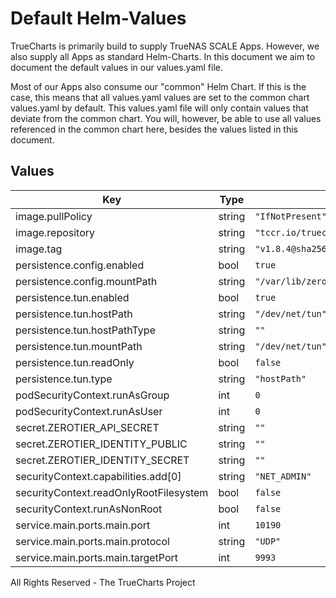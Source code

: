 # Default Helm-Values

TrueCharts is primarily build to supply TrueNAS SCALE Apps.
However, we also supply all Apps as standard Helm-Charts. In this document we aim to document the default values in our values.yaml file.

Most of our Apps also consume our "common" Helm Chart.
If this is the case, this means that all values.yaml values are set to the common chart values.yaml by default. This values.yaml file will only contain values that deviate from the common chart.
You will, however, be able to use all values referenced in the common chart here, besides the values listed in this document.

## Values

| Key | Type | Default | Description |
|-----|------|---------|-------------|
| image.pullPolicy | string | `"IfNotPresent"` |  |
| image.repository | string | `"tccr.io/truecharts/zerotier"` |  |
| image.tag | string | `"v1.8.4@sha256:5cb03159f98b7dd0a4b77d803585f9142a33c1c354be600cce8ff10a76074dfc"` |  |
| persistence.config.enabled | bool | `true` |  |
| persistence.config.mountPath | string | `"/var/lib/zerotier-one"` |  |
| persistence.tun.enabled | bool | `true` |  |
| persistence.tun.hostPath | string | `"/dev/net/tun"` |  |
| persistence.tun.hostPathType | string | `""` |  |
| persistence.tun.mountPath | string | `"/dev/net/tun"` |  |
| persistence.tun.readOnly | bool | `false` |  |
| persistence.tun.type | string | `"hostPath"` |  |
| podSecurityContext.runAsGroup | int | `0` |  |
| podSecurityContext.runAsUser | int | `0` |  |
| secret.ZEROTIER_API_SECRET | string | `""` |  |
| secret.ZEROTIER_IDENTITY_PUBLIC | string | `""` |  |
| secret.ZEROTIER_IDENTITY_SECRET | string | `""` |  |
| securityContext.capabilities.add[0] | string | `"NET_ADMIN"` |  |
| securityContext.readOnlyRootFilesystem | bool | `false` |  |
| securityContext.runAsNonRoot | bool | `false` |  |
| service.main.ports.main.port | int | `10190` |  |
| service.main.ports.main.protocol | string | `"UDP"` |  |
| service.main.ports.main.targetPort | int | `9993` |  |

All Rights Reserved - The TrueCharts Project
